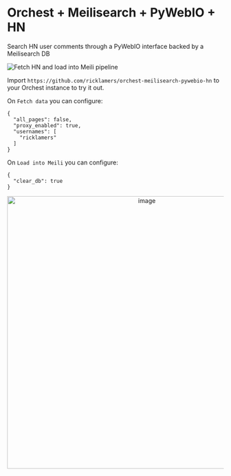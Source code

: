 # Orchest + Meilisearch + PyWebIO + HN

Search HN user comments through a PyWebIO interface backed by a Meilisearch DB

![Fetch HN and load into Meili pipeline](https://pviz.orchest.io/?pipeline=https://github.com/ricklamers/orchest-meilisearch-pywebio-hn/blob/master/load_and_search.orchest)

Import `https://github.com/ricklamers/orchest-meilisearch-pywebio-hn` to your Orchest instance to try it out.

On `Fetch data` you can configure:

```
{
  "all_pages": false,
  "proxy_enabled": true,
  "usernames": [
    "ricklamers"
  ]
}
```

On `Load into Meili` you can configure:
```
{
  "clear_db": true
}
```

<div align="center"><a href="https://www.tella.tv/video/ckxgcilet007w09ia0kei2z0z/view"><img width="634" alt="image" src="https://user-images.githubusercontent.com/1309307/146969144-77cf54e9-8a9c-4d02-9f95-c49bb1d10eb0.png"></a></div>
